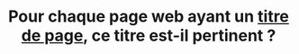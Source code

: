 ---
title: Pour chaque page web ayant un [titre de page](#titre-de-page), ce titre est-il pertinent ?
---
